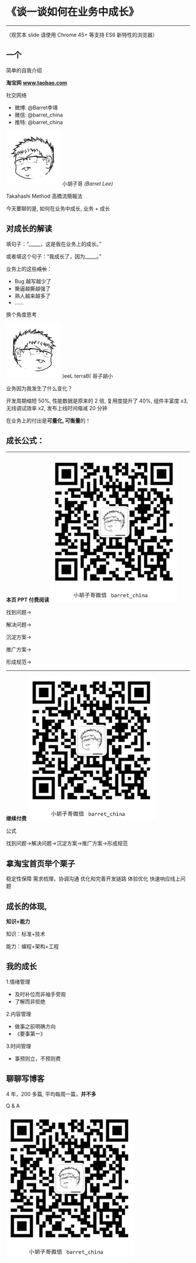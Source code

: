 # 《谈一谈如何在业务中成长》
  ________________________________
  （观赏本 slide 请使用 Chrome 45+ 等支持 ES6 新特性的浏览器）

## 一个
  简单的自我介绍

**淘宝网**
**www.taobao.com**

社交网络
- 微博: @Barret李靖
- 微信: @barret_china
- 推特: @barret_china

![小胡子哥头像](./resources/avatar150.png)
小胡子哥 *(Barret Lee)*

Takahashi Method
高橋流簡報法

今天要聊的是,
如何在业务中成长,
业务 + 成长

## 对**成长**的解读

填句子：“_____，这是我在业务上的成长。”

或者填这个句子：“我成长了，因为_____。”

业务上的这些~~成长~~：
- Bug 越写越少了
- 撕逼越撕越强了
- 熟人越来越多了
- ……

换个角度思考

![小胡子哥头像反转](./resources/avatar150-reverse.png)
)eeL terraB( 哥子胡小

业务因为我发生了什么变化？

开发周期缩短 50%,
性能数据是原来的 2 倍,
复用度提升了 40%,
组件丰富度 x3,
无线调试效率 x2,
发布上线时间缩减 20 分钟

在业务上的付出是**可量化, 可衡量**的！

## 成长公式：

------------
**本页 PPT 付费阅读**
![微信加好友](./resources/wechart.png)

找到问题→

解决问题→

沉淀方案→

推广方案→

形成规范→

------------
**继续付费**
![微信加好友](./resources/wechart.png)

公式

找到问题→解决问题→沉淀方案→推广方案→形成规范

## 拿**淘宝首页**举个栗子

稳定性保障
需求梳理，协调沟通
优化和完善开发链路
体验优化
快速响应线上问题

## 成长的体现,
  **知识+能力**

知识：标准+技术

能力：编程+架构+工程

## 我的成长

1.情绪管理
- 及时补位而非袖手旁观
- 了解而非拒绝

2.内容管理
- 做事之前明确方向
- 《要事第一》

3.时间管理
- 事预则立，不预则费

## 聊聊写博客

4 年，200 多篇,
平均每周一篇，**并不多**



Q & A

![微信加好友](./resources/wechart.png)
